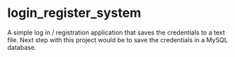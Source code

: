 # login_register_system

A simple log in / registration application that saves the credentials to a text file.
Next step with this project would be to save the credentials in a MySQL database.